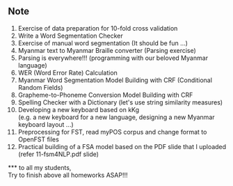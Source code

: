 ## Note  
1. Exercise of data preparation for 10-fold cross validation  
2. Write a Word Segmentation Checker  
3. Exercise of manual word segmentation (It should be fun ...)  
4. Myanmar text to Myanmar Braille converter (Parsing exercise)  
5. Parsing is everywhere!!! (programming with our beloved Myanmar language)  
6. WER (Word Error Rate) Calculation  
7. Myanmar Word Segmentation Model Building with CRF (Conditional Random Fields)  
8. Grapheme-to-Phoneme Conversion Model Building with CRF  
9. Spelling Checker with a Dictionary (let's use string similarity measures)  
10. Developing a new keyboard based on kKg  
   (e.g. a new keyboard for a new language, designing a new Myanmar keyboard layout ...)    
11. Preprocessing for FST, read myPOS corpus and change format to OpenFST files  
12. Practical building of a FSA model based on the PDF slide that I uploaded (refer 11-fsm4NLP.pdf slide)  

*** to all my students,   
Try to finish above all homeworks ASAP!!!

